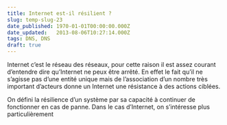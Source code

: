 ```yaml
---
title: Internet est-il résilient ?
slug: temp-slug-23
date_published: 1970-01-01T00:00:00.000Z
date_updated:   2013-08-06T10:27:14.000Z
tags: DNS, DNS
draft: true
---
```



Internet c’est le réseau des réseaux, pour cette raison il est assez courant d’entendre dire qu’Internet ne peux être arrêté. En effet le fait qu’il ne s’agisse pas d’une entité unique mais de l’association d’un nombre très important d’acteurs donne un Internet une résistance à des actions ciblées.

On défini la résilience d’un système par sa capacité à continuer de fonctionner en cas de panne. Dans le cas d’Internet, on s’intéresse plus particulièrement

 




